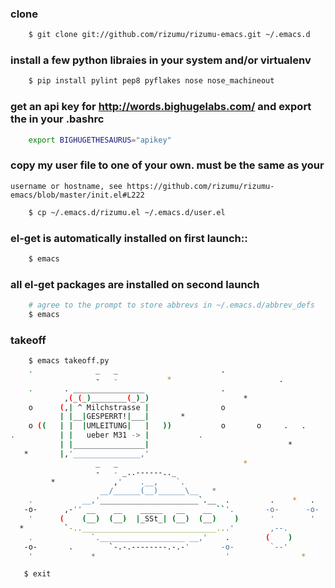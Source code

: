 ### clone

```bash
    $ git clone git://github.com/rizumu/rizumu-emacs.git ~/.emacs.d
```

### install a few python libraies in your system and/or virtualenv

```bash
    $ pip install pylint pep8 pyflakes nose nose_machineout
```

### get an api key for http://words.bighugelabs.com/ and export the in your .bashrc

```bash
    export BIGHUGETHESAURUS="apikey"
```

### copy my user file to one of your own. must be the same as your
    username or hostname, see https://github.com/rizumu/rizumu-emacs/blob/master/init.el#L222

```bash
    $ cp ~/.emacs.d/rizumu.el ~/.emacs.d/user.el
```

### el-get is automatically installed on first launch::

```bash
    $ emacs
```

### all el-get packages are installed on second launch

```bash
    # agree to the prompt to store abbrevs in ~/.emacs.d/abbrev_defs
    $ emacs
```

### takeoff

```bash
    $ emacs takeoff.py
    .              _   _                       .
                   -   -           *                        .
    .       . ________________                 .
            ,(_(_)________(_)_)                     *
    o      (,| ^ Milchstrasse |                o
           | |__|GESPERRT!|___|       *
    o ((   | |  |UMLEITUNG|   |   ))           o       o     .   .
.          | |   ueber M31 -> |           .
           | |________________|                               *
   *       |,'_______________,'
                   _   _                            *
                   -   - _..------.._
         *             ,'    .__,    `.
                    __/______(__)______\__   *
    .           __,'______________________`.__  .         .    *   .
   -o-      ,-'' __    __    _____   __    __ ``'.       -o-      -o-
    '      (    (__)  (__)  |_SSt_| (__)  (__)    )       '        '
  *         `-..______________________________...'        ,--.
    .             `.___________________ __,'    .        (    )
   -o-       .        `-.-.--------.-.-'       -o-        `--'
    '             *                             '                *

   $ exit
```
